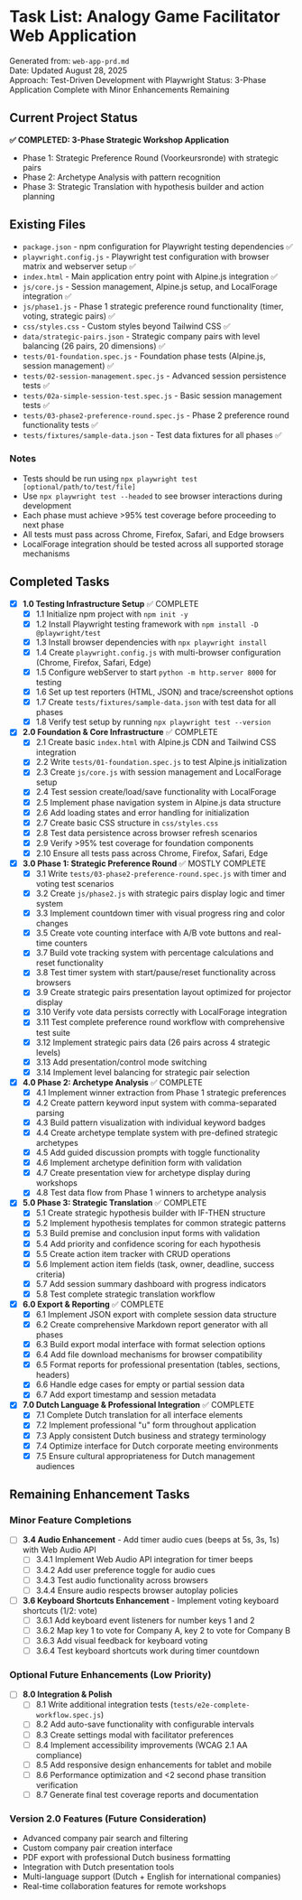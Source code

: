 # Task List: Analogy Game Facilitator Web Application

Generated from: `web-app-prd.md`  
Date: Updated August 28, 2025  
Approach: Test-Driven Development with Playwright
Status: 3-Phase Application Complete with Minor Enhancements Remaining

## Current Project Status

**✅ COMPLETED: 3-Phase Strategic Workshop Application**
- Phase 1: Strategic Preference Round (Voorkeursronde) with strategic pairs
- Phase 2: Archetype Analysis with pattern recognition
- Phase 3: Strategic Translation with hypothesis builder and action planning

## Existing Files

- `package.json` - npm configuration for Playwright testing dependencies ✅
- `playwright.config.js` - Playwright test configuration with browser matrix and webserver setup ✅
- `index.html` - Main application entry point with Alpine.js integration ✅
- `js/core.js` - Session management, Alpine.js setup, and LocalForage integration ✅
- `js/phase1.js` - Phase 1 strategic preference round functionality (timer, voting, strategic pairs) ✅
- `css/styles.css` - Custom styles beyond Tailwind CSS ✅
- `data/strategic-pairs.json` - Strategic company pairs with level balancing (26 pairs, 20 dimensions) ✅
- `tests/01-foundation.spec.js` - Foundation phase tests (Alpine.js, session management) ✅
- `tests/02-session-management.spec.js` - Advanced session persistence tests ✅
- `tests/02a-simple-session-test.spec.js` - Basic session management tests ✅
- `tests/03-phase2-preference-round.spec.js` - Phase 2 preference round functionality tests ✅
- `tests/fixtures/sample-data.json` - Test data fixtures for all phases ✅

### Notes

- Tests should be run using `npx playwright test [optional/path/to/test/file]`
- Use `npx playwright test --headed` to see browser interactions during development
- Each phase must achieve >95% test coverage before proceeding to next phase
- All tests must pass across Chrome, Firefox, Safari, and Edge browsers
- LocalForage integration should be tested across all supported storage mechanisms

## Completed Tasks

- [x] **1.0 Testing Infrastructure Setup** ✅ COMPLETE
  - [x] 1.1 Initialize npm project with `npm init -y`
  - [x] 1.2 Install Playwright testing framework with `npm install -D @playwright/test`
  - [x] 1.3 Install browser dependencies with `npx playwright install`
  - [x] 1.4 Create `playwright.config.js` with multi-browser configuration (Chrome, Firefox, Safari, Edge)
  - [x] 1.5 Configure webServer to start `python -m http.server 8000` for testing
  - [x] 1.6 Set up test reporters (HTML, JSON) and trace/screenshot options
  - [x] 1.7 Create `tests/fixtures/sample-data.json` with test data for all phases
  - [x] 1.8 Verify test setup by running `npx playwright test --version`

- [x] **2.0 Foundation & Core Infrastructure** ✅ COMPLETE  
  - [x] 2.1 Create basic `index.html` with Alpine.js CDN and Tailwind CSS integration
  - [x] 2.2 Write `tests/01-foundation.spec.js` to test Alpine.js initialization
  - [x] 2.3 Create `js/core.js` with session management and LocalForage setup
  - [x] 2.4 Test session create/load/save functionality with LocalForage
  - [x] 2.5 Implement phase navigation system in Alpine.js data structure
  - [x] 2.6 Add loading states and error handling for initialization
  - [x] 2.7 Create basic CSS structure in `css/styles.css`
  - [x] 2.8 Test data persistence across browser refresh scenarios
  - [x] 2.9 Verify >95% test coverage for foundation components
  - [x] 2.10 Ensure all tests pass across Chrome, Firefox, Safari, Edge

- [x] **3.0 Phase 1: Strategic Preference Round** ✅ MOSTLY COMPLETE
  - [x] 3.1 Write `tests/03-phase2-preference-round.spec.js` with timer and voting test scenarios
  - [x] 3.2 Create `js/phase2.js` with strategic pairs display logic and timer system
  - [x] 3.3 Implement countdown timer with visual progress ring and color changes
  - [x] 3.5 Create vote counting interface with A/B vote buttons and real-time counters
  - [x] 3.7 Build vote tracking system with percentage calculations and reset functionality
  - [x] 3.8 Test timer system with start/pause/reset functionality across browsers
  - [x] 3.9 Create strategic pairs presentation layout optimized for projector display
  - [x] 3.10 Verify vote data persists correctly with LocalForage integration
  - [x] 3.11 Test complete preference round workflow with comprehensive test suite
  - [x] 3.12 Implement strategic pairs data (26 pairs across 4 strategic levels)
  - [x] 3.13 Add presentation/control mode switching
  - [x] 3.14 Implement level balancing for strategic pair selection

- [x] **4.0 Phase 2: Archetype Analysis** ✅ COMPLETE
  - [x] 4.1 Implement winner extraction from Phase 1 strategic preferences
  - [x] 4.2 Create pattern keyword input system with comma-separated parsing
  - [x] 4.3 Build pattern visualization with individual keyword badges
  - [x] 4.4 Create archetype template system with pre-defined strategic archetypes
  - [x] 4.5 Add guided discussion prompts with toggle functionality
  - [x] 4.6 Implement archetype definition form with validation
  - [x] 4.7 Create presentation view for archetype display during workshops
  - [x] 4.8 Test data flow from Phase 1 winners to archetype analysis

- [x] **5.0 Phase 3: Strategic Translation** ✅ COMPLETE
  - [x] 5.1 Create strategic hypothesis builder with IF-THEN structure
  - [x] 5.2 Implement hypothesis templates for common strategic patterns
  - [x] 5.3 Build premise and conclusion input forms with validation
  - [x] 5.4 Add priority and confidence scoring for each hypothesis
  - [x] 5.5 Create action item tracker with CRUD operations
  - [x] 5.6 Implement action item fields (task, owner, deadline, success criteria)
  - [x] 5.7 Add session summary dashboard with progress indicators
  - [x] 5.8 Test complete strategic translation workflow

- [x] **6.0 Export & Reporting** ✅ COMPLETE
  - [x] 6.1 Implement JSON export with complete session data structure
  - [x] 6.2 Create comprehensive Markdown report generator with all phases
  - [x] 6.3 Build export modal interface with format selection options
  - [x] 6.4 Add file download mechanisms for browser compatibility
  - [x] 6.5 Format reports for professional presentation (tables, sections, headers)
  - [x] 6.6 Handle edge cases for empty or partial session data
  - [x] 6.7 Add export timestamp and session metadata

- [x] **7.0 Dutch Language & Professional Integration** ✅ COMPLETE
  - [x] 7.1 Complete Dutch translation for all interface elements
  - [x] 7.2 Implement professional "u" form throughout application
  - [x] 7.3 Apply consistent Dutch business and strategy terminology
  - [x] 7.4 Optimize interface for Dutch corporate meeting environments
  - [x] 7.5 Ensure cultural appropriateness for Dutch management audiences

## Remaining Enhancement Tasks

### Minor Feature Completions

- [ ] **3.4 Audio Enhancement** - Add timer audio cues (beeps at 5s, 3s, 1s) with Web Audio API
  - [ ] 3.4.1 Implement Web Audio API integration for timer beeps
  - [ ] 3.4.2 Add user preference toggle for audio cues
  - [ ] 3.4.3 Test audio functionality across browsers
  - [ ] 3.4.4 Ensure audio respects browser autoplay policies

- [ ] **3.6 Keyboard Shortcuts Enhancement** - Implement voting keyboard shortcuts (1/2: vote)
  - [ ] 3.6.1 Add keyboard event listeners for number keys 1 and 2
  - [ ] 3.6.2 Map key 1 to vote for Company A, key 2 to vote for Company B
  - [ ] 3.6.3 Add visual feedback for keyboard voting
  - [ ] 3.6.4 Test keyboard shortcuts work during timer countdown

### Optional Future Enhancements (Low Priority)

- [ ] **8.0 Integration & Polish**
  - [ ] 8.1 Write additional integration tests (`tests/e2e-complete-workflow.spec.js`)
  - [ ] 8.2 Add auto-save functionality with configurable intervals
  - [ ] 8.3 Create settings modal with facilitator preferences
  - [ ] 8.4 Implement accessibility improvements (WCAG 2.1 AA compliance)
  - [ ] 8.5 Add responsive design enhancements for tablet and mobile
  - [ ] 8.6 Performance optimization and <2 second phase transition verification
  - [ ] 8.7 Generate final test coverage reports and documentation

### Version 2.0 Features (Future Consideration)

- Advanced company pair search and filtering
- Custom company pair creation interface
- PDF export with professional Dutch business formatting
- Integration with Dutch presentation tools
- Multi-language support (Dutch + English for international companies)
- Real-time collaboration features for remote workshops